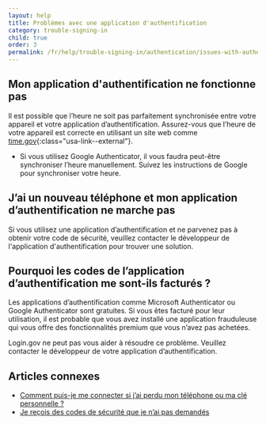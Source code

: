 ```yaml
---
layout: help
title: Problèmes avec une application d'authentification
category: trouble-signing-in
child: true
order: 3
permalink: /fr/help/trouble-signing-in/authentication/issues-with-authentication-application/
---
```


## Mon application d'authentification ne fonctionne pas

Il est possible que l’heure ne soit pas parfaitement synchronisée entre votre appareil et votre application d’authentification. Assurez-vous que l’heure de votre appareil est correcte en utilisant un site web comme [time.gov](https://time.gov){:class="usa-link--external"}.

* Si vous utilisez Google Authenticator, il vous faudra peut-être synchroniser l’heure manuellement. Suivez les instructions de Google pour synchroniser votre heure.

## J’ai un nouveau téléphone et mon application d’authentification ne marche pas

Si vous utilisez une application d’authentification et ne parvenez pas à obtenir votre code de sécurité, veuillez contacter le développeur de l'application d'authentification pour trouver une solution.

## Pourquoi les codes de l’application d’authentification me sont-ils facturés ?

Les applications d’authentification comme Microsoft Authenticator ou Google Authenticator sont gratuites. Si vous êtes facturé pour leur utilisation, il est probable que vous avez installé une application frauduleuse qui vous offre des fonctionnalités premium que vous n’avez pas achetées.

Login.gov ne peut pas vous aider à résoudre ce problème. Veuillez contacter le développeur de votre application d’authentification.

## Articles connexes

* [Comment puis-je me connecter si j’ai perdu mon téléphone ou ma clé personnelle ?](/fr/help/trouble-signing-in/how-to-sign-in/)
* [Je reçois des codes de sécurité que je n’ai pas demandés](/fr/help/fraud-concerns/i-am-receiving-security-codes-that-i-did-not-request/)

